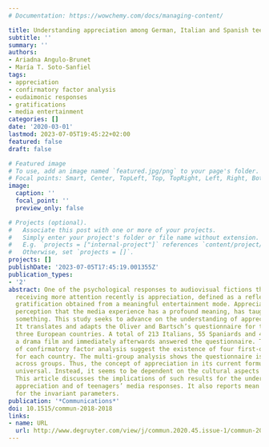 ```yaml
---
# Documentation: https://wowchemy.com/docs/managing-content/

title: Understanding appreciation among German, Italian and Spanish teenagers
subtitle: ''
summary: ''
authors:
- Ariadna Angulo-Brunet
- María T. Soto-Sanfiel
tags:
- appreciation
- confirmatory factor analysis
- eudaimonic responses
- gratifications
- media entertainment
categories: []
date: '2020-03-01'
lastmod: 2023-07-05T19:45:22+02:00
featured: false
draft: false

# Featured image
# To use, add an image named `featured.jpg/png` to your page's folder.
# Focal points: Smart, Center, TopLeft, Top, TopRight, Left, Right, BottomLeft, Bottom, BottomRight.
image:
  caption: ''
  focal_point: ''
  preview_only: false

# Projects (optional).
#   Associate this post with one or more of your projects.
#   Simply enter your project's folder or file name without extension.
#   E.g. `projects = ["internal-project"]` references `content/project/deep-learning/index.md`.
#   Otherwise, set `projects = []`.
projects: []
publishDate: '2023-07-05T17:45:19.001355Z'
publication_types:
- '2'
abstract: One of the psychological responses to audiovisual fictions that has been
  receiving more attention recently is appreciation, defined as a reflexive eudaimonic
  gratification obtained from a meaningful entertainment mode. Appreciation is the
  perception that the media experience has a profound meaning, has taught or revealed
  something. This study seeks to advance on the understanding of appreciation by youngsters.
  It translates and adapts the Oliver and Bartsch’s questionnaire for teenagers of
  three European countries. A total of 213 Italians, 55 Spaniards and 42 Germans watched
  a drama film and immediately afterwards answered the questionnaire. The results
  of confirmatory factor analysis suggest the existence of four first-order factors
  for each country. The multi-group analysis shows the questionnaire is not invariant
  across groups. Thus, the concept of appreciation in its current formulation is not
  universal. Instead, it seems to be dependent on the cultural aspects of the audience.
  This article discusses the implications of such results for the understanding of
  appreciation and of teenagers’ media responses. It also reports mean comparisons
  for the invariant parameters.
publication: '*Communications*'
doi: 10.1515/commun-2018-2018
links:
- name: URL
  url: http://www.degruyter.com/view/j/commun.2020.45.issue-1/commun-2018-2018/commun-2018-2018.xml
---
```

